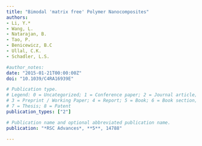 ```yaml
---
title: "Bimodal 'matrix free' Polymer Nanocomposites"
authors:
- Li, Y.*
- Wang, L.
- Natarajan, B.
- Tao, P.
- Benicewicz, B.C
- Ullal, C.K.
- Schadler, L.S.

#author_notes:
date: "2015-01-21T00:00:00Z"
doi: "10.1039/C4RA16939E"

# Publication type.
# Legend: 0 = Uncategorized; 1 = Conference paper; 2 = Journal article;
# 3 = Preprint / Working Paper; 4 = Report; 5 = Book; 6 = Book section;
# 7 = Thesis; 8 = Patent
publication_types: ["2"]

# Publication name and optional abbreviated publication name.
publication: "*RSC Advances*, **5**, 14788"

---
```

